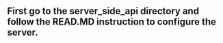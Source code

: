 ## First go to the server_side_api directory and follow the READ.MD instruction to  configure the server.